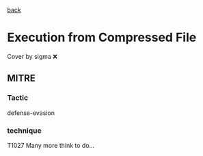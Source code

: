 [back](../index.md)
# Execution from Compressed File
Cover by sigma :x: 
## MITRE
### Tactic
defense-evasion
### technique
T1027
Many more think to do...